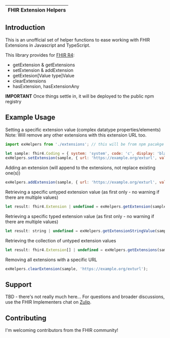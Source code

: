 | FHIR Extension Helpers |
|---|

## Introduction ##

This is an unofficial set of helper functions to ease working with FHIR Extensions in Javascript and TypeScript.

This library provides for [FHIR R4][r4-spec]:

* getExtension & getExtensions
* setExtension & addExtension
* getExtesion[Value type]Value
* clearExtensions
* hasExtension, hasExtensionAny

**IMPORTANT**
Once things settle in, it will be deployed to the public npm registry

## Example Usage ##
Setting a specific extension value (complex datatype properties/elements)
Note: Will remove any other extensions with this extension URL too.
``` javascript
import exHelpers from './extensions'; // this will be from npm pacakge once published

let sample: fhir4.Coding = { system: 'system', code: 'c', display: 'blah' };
exHelpers.setExtension(sample, { url: 'https://example.org/exturl', valueBoolean: true });
```

Adding an extension (will append to the extensions, not replace existing one(s))
``` javascript
exHelpers.addExtension(sample, { url: 'https://example.org/exturl', valueString: "test" });
```

Retrieving a specific untyped extension value (as first only - no warning if there are multiple values)
``` javascript
let result: fhir4.Extension | undefined = exHelpers.getExtension(sample, 'https://example.org/exturl');
```

Retrieving a specific typed extension value (as first only - no warning if there are multiple values)
``` javascript
let result: string | undefined = exHelpers.getExtensionStringValue(sample, 'https://example.org/exturl');
```

Retrieving the collection of untyped extension values
``` javascript
let result: fhir4.Extension[] | undefined = exHelpers.getExtensions(sample, 'https://example.org/exturl');
```

Removing all extensions with a specific URL
``` javascript
exHelpers.clearExtension(sample, 'https://example.org/exturl');
```

## Support ##
TBD - there's not really much here...
For questions and broader discussions, use the FHIR Implementers chat on [Zulip][javascript-zulip].

## Contributing ##
I'm welcoming contributors from the FHIR community!

[javascript-zulip]: https://chat.fhir.org/#narrow/stream/179169-javascript
[r4-spec]: http://www.hl7.org/fhir/r4
